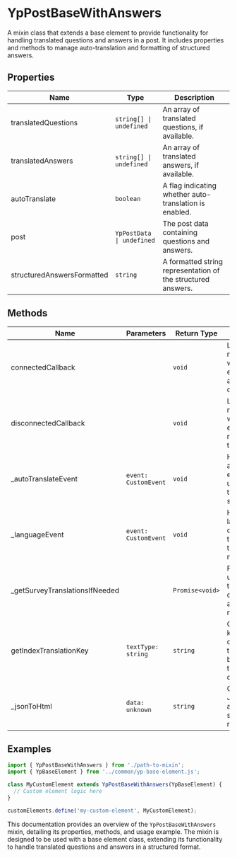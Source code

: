 # YpPostBaseWithAnswers

A mixin class that extends a base element to provide functionality for handling translated questions and answers in a post. It includes properties and methods to manage auto-translation and formatting of structured answers.

## Properties

| Name                | Type                      | Description                                                                 |
|---------------------|---------------------------|-----------------------------------------------------------------------------|
| translatedQuestions | `string[] \| undefined`   | An array of translated questions, if available.                             |
| translatedAnswers   | `string[] \| undefined`   | An array of translated answers, if available.                               |
| autoTranslate       | `boolean`                 | A flag indicating whether auto-translation is enabled.                      |
| post                | `YpPostData \| undefined` | The post data containing questions and answers.                             |
| structuredAnswersFormatted | `string`           | A formatted string representation of the structured answers.                |

## Methods

| Name                        | Parameters                  | Return Type | Description                                                                 |
|-----------------------------|-----------------------------|-------------|-----------------------------------------------------------------------------|
| connectedCallback           |                             | `void`      | Lifecycle method called when the element is added to the document.          |
| disconnectedCallback        |                             | `void`      | Lifecycle method called when the element is removed from the document.      |
| _autoTranslateEvent         | `event: CustomEvent`        | `void`      | Handles the auto-translate event to update translation settings.            |
| _languageEvent              | `event: CustomEvent`        | `void`      | Handles language change events to update translations if needed.            |
| _getSurveyTranslationsIfNeeded |                             | `Promise<void>` | Fetches and updates translations for questions and answers if necessary.    |
| getIndexTranslationKey      | `textType: string`          | `string`    | Generates a key for caching translations based on text type and post data.  |
| _jsonToHtml                 | `data: unknown`             | `string`    | Converts JSON data to an HTML string representation.                        |

## Examples

```typescript
import { YpPostBaseWithAnswers } from './path-to-mixin';
import { YpBaseElement } from '../common/yp-base-element.js';

class MyCustomElement extends YpPostBaseWithAnswers(YpBaseElement) {
  // Custom element logic here
}

customElements.define('my-custom-element', MyCustomElement);
```

This documentation provides an overview of the `YpPostBaseWithAnswers` mixin, detailing its properties, methods, and usage example. The mixin is designed to be used with a base element class, extending its functionality to handle translated questions and answers in a structured format.